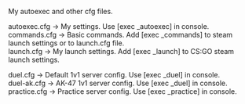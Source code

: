 My autoexec and other cfg files.

autoexec.cfg -> My settings. Use [exec _autoexec] in console.  
commands.cfg -> Basic commands. Add [exec _commands] to steam launch settings or to launch.cfg file.  
launch.cfg -> My launch settings. Add [exec _launch] to CS:GO steam launch settings.  

duel.cfg -> Default 1v1 server config. Use [exec _duel] in console.  
duel-ak.cfg -> AK-47 1v1 server config. Use [exec _duel] in console.  
practice.cfg -> Practice server config. Use [exec _practice] in console.  